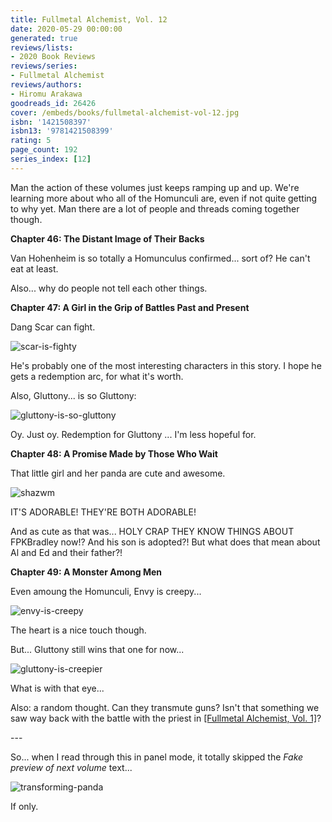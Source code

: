 ```yaml
---
title: Fullmetal Alchemist, Vol. 12
date: 2020-05-29 00:00:00
generated: true
reviews/lists:
- 2020 Book Reviews
reviews/series:
- Fullmetal Alchemist
reviews/authors:
- Hiromu Arakawa
goodreads_id: 26426
cover: /embeds/books/fullmetal-alchemist-vol-12.jpg
isbn: '1421508397'
isbn13: '9781421508399'
rating: 5
page_count: 192
series_index: [12]
---
```

Man the action of these volumes just keeps ramping up and up. We're learning more about who all of the Homunculi are, even if not quite getting to why yet. Man there are a lot of people and threads coming together though.  

 **Chapter 46: The Distant Image of Their Backs**  

<!--more-->

Van Hohenheim is so totally a Homunculus confirmed... sort of? He can't eat at least.  

Also... why do people not tell each other things.  

 **Chapter 47: A Girl in the Grip of Battles Past and Present**  

Dang Scar can fight.  

![scar-is-fighty](/embeds/books/attachments/scar-is-fighty.png)  

He's probably one of the most interesting characters in this story. I hope he gets a redemption arc, for what it's worth.  

Also, Gluttony... is so Gluttony:  

![gluttony-is-so-gluttony](/embeds/books/attachments/gluttony-is-so-gluttony.png)  

Oy. Just oy. Redemption for Gluttony ... I'm less hopeful for.  

**Chapter 48: A Promise Made by Those Who Wait**  

That little girl and her panda are cute and awesome.  

![shazwm](/embeds/books/attachments/shazwm.png)  

IT'S ADORABLE! THEY'RE BOTH ADORABLE!  

And as cute as that was... HOLY CRAP THEY KNOW THINGS ABOUT FPKBradley now!? And his son is adopted?! But what does that mean about Al and Ed and their father?!  

 **Chapter 49: A Monster Among Men**  

Even amoung the Homunculi, Envy is creepy...  

![envy-is-creepy](/embeds/books/attachments/envy-is-creepy.png)  

The heart is a nice touch though.  

But... Gluttony still wins that one for now...  

![gluttony-is-creepier](/embeds/books/attachments/gluttony-is-creepier.png)  

What is with that eye...  

Also: a random thought. Can they transmute guns? Isn't that something we saw way back with the battle with the priest in [[Fullmetal Alchemist, Vol. 1]]()?  

\---  

So... when I read through this in panel mode, it totally skipped the *Fake preview of next volume* text...  

![transforming-panda](/embeds/books/attachments/transforming-panda.png)  

If only.